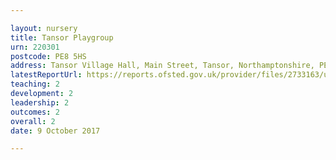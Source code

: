 ```yaml
---

layout: nursery
title: Tansor Playgroup
urn: 220301
postcode: PE8 5HS
address: Tansor Village Hall, Main Street, Tansor, Northamptonshire, PE8 5HS
latestReportUrl: https://reports.ofsted.gov.uk/provider/files/2733163/urn/220301.pdf
teaching: 2
development: 2
leadership: 2
outcomes: 2
overall: 2
date: 9 October 2017

---
```

